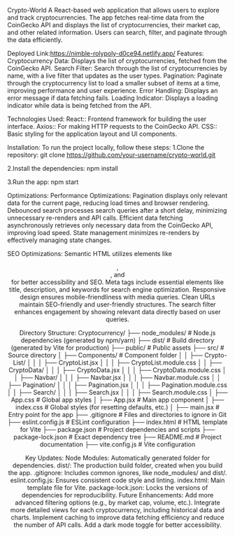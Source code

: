 Crypto-World
A React-based web application that allows users to explore and track cryptocurrencies. The app fetches real-time data from the CoinGecko API and displays the list of cryptocurrencies, their market cap, and other related information. Users can search, filter, and paginate through the data efficiently.

Deployed Link:https://nimble-rolypoly-d0ce94.netlify.app/
Features:
Cryptocurrency Data: Displays the list of cryptocurrencies, fetched from the CoinGecko API. Search Filter: Search through the list of cryptocurrencies by name, with a live filter that updates as the user types. Pagination: Paginate through the cryptocurrency list to load a smaller subset of items at a time, improving performance and user experience. Error Handling: Displays an error message if data fetching fails. Loading Indicator: Displays a loading indicator while data is being fetched from the API.

Technologies Used:
React:: Frontend framework for building the user interface. Axios:: For making HTTP requests to the CoinGecko API. CSS:: Basic styling for the application layout and UI components.

Installation:
To run the project locally, follow these steps: 1.Clone the repository: git clone https://github.com/your-username/crypto-world.git

2.Install the dependencies: npm install

3.Run the app: npm start

Optimizations:
Performance Optimizations:
Pagination displays only relevant data for the current page, reducing load times and browser rendering.
Debounced search processes search queries after a short delay, minimizing unnecessary re-renders and API calls.
Efficient data fetching asynchronously retrieves only necessary data from the CoinGecko API, improving load speed.
State management minimizes re-renders by effectively managing state changes.

SEO Optimizations: Semantic HTML utilizes elements like <header>, <main>, and <footer> for better accessibility and SEO.
Meta tags include essential elements like title, description, and keywords for search engine optimization.
Responsive design ensures mobile-friendliness with media queries.
Clean URLs maintain SEO-friendly and user-friendly structures.
The search filter enhances engagement by showing relevant data directly based on user queries.




Directory Structure:
Cryptocurrency/ ├── node_modules/ # Node.js dependencies (generated by npm/yarn) ├── dist/ # Build directory (generated by Vite for production) ├── public/ # Public assets ├── src/ # Source directory │ ├── Components/ # Component folder │ │ ├── Crypto-List/
│ │ │ ├── CryptoList.jsx │ │ │ ├── CryptoList.module.css │ │ ├── CryptoData/ │ │ │ ├── CryptoData.jsx │ │ │ ├── CryptoData.module.css │ │ ├── Navbar/ │ │ │ ├── Navbar.jsx │ │ │ ├── Navbar.module.css │ │ ├── Pagination/ │ │ │ ├── Pagination.jsx │ │ │ ├── Pagination.module.css │ │ ├── Search/ │ │ │ ├── Search.jsx │ │ │ ├── Search.module.css │ ├── App.css # Global app styles │ ├── App.jsx # Main app component │ ├── index.css # Global styles (for resetting defaults, etc.) │ ├── main.jsx # Entry point for the app ├── .gitignore # Files and directories to ignore in Git ├── eslint.config.js # ESLint configuration ├── index.html # HTML template for Vite ├── package.json # Project dependencies and scripts ├── package-lock.json # Exact dependency tree ├── README.md # Project documentation ├── vite.config.js # Vite configuration

Key Updates:
Node Modules: Automatically generated folder for dependencies.
dist/: The production build folder, created when you build the app.
.gitignore: Includes common ignores, like node_modules/ and dist/.
eslint.config.js: Ensures consistent code style and linting.
index.html: Main template file for Vite.
package-lock.json: Locks the versions of dependencies for reproducibility.
Future Enhancements:
Add more advanced filtering options (e.g., by market cap, volume, etc.). Integrate more detailed views for each cryptocurrency, including historical data and charts. Implement caching to improve data fetching efficiency and reduce the number of API calls. Add a dark mode toggle for better accessibility.
